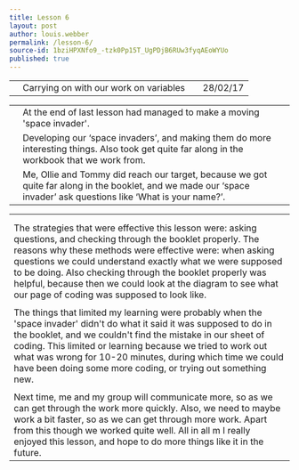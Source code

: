 ```yaml
---
title: Lesson 6
layout: post
author: louis.webber
permalink: /lesson-6/
source-id: 1bziHPXNfo9_-tzk0Pp15T_UgPDjB6RUw3fyqAEoWYUo
published: true
---
```

<table>
  <tr>
    <td></td>
    <td>Carrying on with our work on variables</td>
    <td></td>
    <td>28/02/17</td>
  </tr>
</table>


<table>
  <tr>
    <td></td>
    <td>At the end of last lesson had managed to make a moving 'space invader'.</td>
  </tr>
  <tr>
    <td></td>
    <td>Developing our ‘space invaders’, and making them do more interesting things. Also took get quite far along in the workbook that we work from.</td>
  </tr>
  <tr>
    <td>
</td>
    <td> Me, Ollie and Tommy did reach our target, because we got quite far along in the booklet, and we made our ‘space invader’ ask questions like ‘What is your name?’.</td>
  </tr>
</table>


<table>
  <tr>
    <td></td>
  </tr>
  <tr>
    <td></td>
  </tr>
  <tr>
    <td>The strategies that were effective this lesson were: asking questions, and checking through the booklet properly. The reasons why these methods were effective were: when asking questions we could understand exactly what we were supposed to be doing. Also checking through the booklet properly was helpful, because then we could look at the diagram to see what our page of coding was supposed to look like.</td>
  </tr>
  <tr>
    <td></td>
  </tr>
  <tr>
    <td>The things that limited my learning were probably when the 'space invader' didn't do what it said it was supposed to do in the booklet, and we couldn't find the mistake in our sheet of coding. This limited or learning because we tried to work out what was wrong for 10-20 minutes, during which time we could have been doing some more coding, or trying out something new.</td>
  </tr>
  <tr>
    <td></td>
  </tr>
  <tr>
    <td>Next time, me and my group will communicate more, so as we can get through the work more quickly. Also, we need to maybe work a bit faster, so as we can get through more work. Apart from this though we worked quite well. All in all m I really enjoyed this lesson, and hope to do more things like it in the future.</td>
  </tr>
</table>


